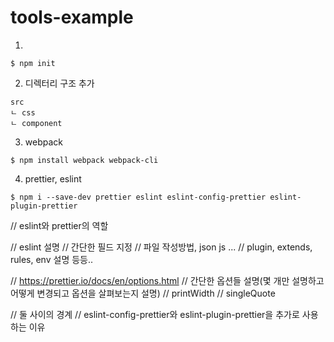 # tools-example

1.
```
$ npm init
```

2. 디렉터리 구조 추가
```
src
ㄴ css
ㄴ component
```

3. webpack

```
$ npm install webpack webpack-cli
```

4. prettier, eslint

```
$ npm i --save-dev prettier eslint eslint-config-prettier eslint-plugin-prettier
```
// eslint와 prettier의 역할

// eslint 설명
// 간단한 필드 지정
// 파일 작성방법, json js ...
// plugin, extends, rules, env 설명 등등..

// https://prettier.io/docs/en/options.html
// 간단한 옵션들 설명(몇 개만 설명하고 어떻게 변경되고 옵션을 살펴보는지 설명)
// printWidth
// singleQuote

// 둘 사이의 경계 
// eslint-config-prettier와 eslint-plugin-prettier을 추가로 사용하는 이유
